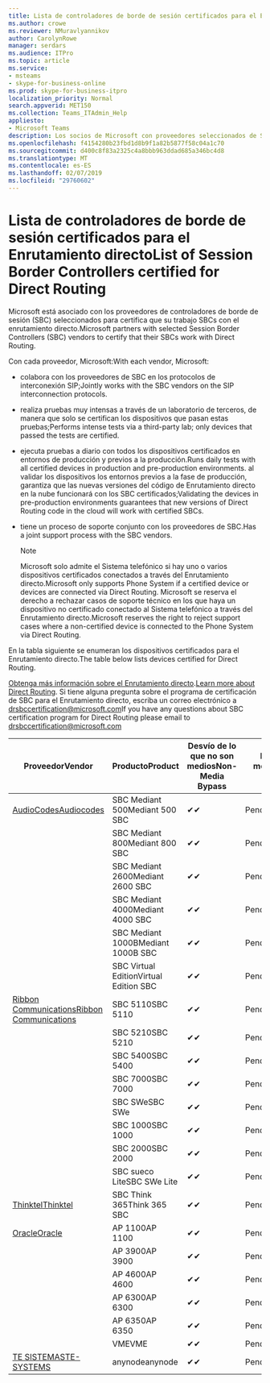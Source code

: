 ```yaml
---
title: Lista de controladores de borde de sesión certificados para el Enrutamiento directo
ms.author: crowe
ms.reviewer: NMuravlyannikov
author: CarolynRowe
manager: serdars
ms.audience: ITPro
ms.topic: article
ms.service:
- msteams
- skype-for-business-online
ms.prod: skype-for-business-itpro
localization_priority: Normal
search.appverid: MET150
ms.collection: Teams_ITAdmin_Help
appliesto:
- Microsoft Teams
description: Los socios de Microsoft con proveedores seleccionados de SBC certifica sus SBCs funcionan con el enrutamiento directo.
ms.openlocfilehash: f4154280b23fbd1d8b9f1a82b5877f58c04a1c70
ms.sourcegitcommit: d400c8f83a2325c4a8bbb963ddad685a346bc4d8
ms.translationtype: MT
ms.contentlocale: es-ES
ms.lasthandoff: 02/07/2019
ms.locfileid: "29760602"
---
```

# <a name="list-of-session-border-controllers-certified-for-direct-routing"></a><span data-ttu-id="ee318-103">Lista de controladores de borde de sesión certificados para el Enrutamiento directo</span><span class="sxs-lookup"><span data-stu-id="ee318-103">List of Session Border Controllers certified for Direct Routing</span></span>

<span data-ttu-id="ee318-104">Microsoft está asociado con los proveedores de controladores de borde de sesión (SBC) seleccionados para certifica que su trabajo SBCs con el enrutamiento directo.</span><span class="sxs-lookup"><span data-stu-id="ee318-104">Microsoft partners with selected Session Border Controllers (SBC) vendors to certify that their SBCs work with Direct Routing.</span></span> 

<span data-ttu-id="ee318-105">Con cada proveedor, Microsoft:</span><span class="sxs-lookup"><span data-stu-id="ee318-105">With each vendor, Microsoft:</span></span> 

- <span data-ttu-id="ee318-106">colabora con los proveedores de SBC en los protocolos de interconexión SIP;</span><span class="sxs-lookup"><span data-stu-id="ee318-106">Jointly works with the SBC vendors on the SIP interconnection protocols.</span></span>
- <span data-ttu-id="ee318-107">realiza pruebas muy intensas a través de un laboratorio de terceros, de manera que solo se certifican los dispositivos que pasan estas pruebas;</span><span class="sxs-lookup"><span data-stu-id="ee318-107">Performs intense tests via a third-party lab; only devices that passed the tests are certified.</span></span> 
- <span data-ttu-id="ee318-108">ejecuta pruebas a diario con todos los dispositivos certificados en entornos de producción y previos a la producción.</span><span class="sxs-lookup"><span data-stu-id="ee318-108">Runs daily tests with all certified devices in production and pre-production environments.</span></span> <span data-ttu-id="ee318-109">al validar los dispositivos los entornos previos a la fase de producción, garantiza que las nuevas versiones del código de Enrutamiento directo en la nube funcionará con los SBC certificados;</span><span class="sxs-lookup"><span data-stu-id="ee318-109">Validating the devices in pre-production environments guarantees that new versions of Direct Routing code in the cloud will work with certified SBCs.</span></span> 
- <span data-ttu-id="ee318-110">tiene un proceso de soporte conjunto con los proveedores de SBC.</span><span class="sxs-lookup"><span data-stu-id="ee318-110">Has a joint support process with the SBC vendors.</span></span>


  > [!NOTE]
  > <span data-ttu-id="ee318-111">Microsoft solo admite el Sistema telefónico si hay uno o varios dispositivos certificados conectados a través del Enrutamiento directo.</span><span class="sxs-lookup"><span data-stu-id="ee318-111">Microsoft only supports Phone System if a certified device or devices are connected via Direct Routing.</span></span> <span data-ttu-id="ee318-112">Microsoft se reserva el derecho a rechazar casos de soporte técnico en los que haya un dispositivo no certificado conectado al Sistema telefónico a través del Enrutamiento directo.</span><span class="sxs-lookup"><span data-stu-id="ee318-112">Microsoft reserves the right to reject support cases where a non-certified device is connected to the Phone System via Direct Routing.</span></span> 

<span data-ttu-id="ee318-113">En la tabla siguiente se enumeran los dispositivos certificados para el Enrutamiento directo.</span><span class="sxs-lookup"><span data-stu-id="ee318-113">The table below lists devices certified for Direct Routing.</span></span> 

<span data-ttu-id="ee318-114">[Obtenga más información sobre el Enrutamiento directo](https://aka.ms/dr).</span><span class="sxs-lookup"><span data-stu-id="ee318-114">[Learn more about Direct Routing](https://aka.ms/dr).</span></span> <span data-ttu-id="ee318-115">Si tiene alguna pregunta sobre el programa de certificación de SBC para el Enrutamiento directo, escriba un correo electrónico a drsbccertification@microsoft.com</span><span class="sxs-lookup"><span data-stu-id="ee318-115">If you have any questions about SBC certification program for Direct Routing please email to drsbccertification@microsoft.com</span></span>


|                                                       <span data-ttu-id="ee318-116">Proveedor</span><span class="sxs-lookup"><span data-stu-id="ee318-116">Vendor</span></span>                                                        |       <span data-ttu-id="ee318-117">Producto</span><span class="sxs-lookup"><span data-stu-id="ee318-117">Product</span></span>       | <span data-ttu-id="ee318-118">Desvío de lo que no son medios</span><span class="sxs-lookup"><span data-stu-id="ee318-118">Non-Media Bypass</span></span> | <span data-ttu-id="ee318-119">Desvío de medios</span><span class="sxs-lookup"><span data-stu-id="ee318-119">Media Bypass</span></span> | <span data-ttu-id="ee318-120">Versión de software</span><span class="sxs-lookup"><span data-stu-id="ee318-120">Software Version</span></span> |
|---------------------------------------------------------------------------------------------------------------------|---------------------|------------------|--------------|------------------|
| [<span data-ttu-id="ee318-121">AudioCodes</span><span class="sxs-lookup"><span data-stu-id="ee318-121">Audiocodes</span></span>](https://www.audiocodes.com/solutions-products/products/products-for-microsoft-365/direct-routing-for-microsoft-teams) |   <span data-ttu-id="ee318-122">SBC Mediant 500</span><span class="sxs-lookup"><span data-stu-id="ee318-122">Mediant 500 SBC</span></span>   |     <span data-ttu-id="ee318-123">&#10004;</span><span class="sxs-lookup"><span data-stu-id="ee318-123">&#10004;</span></span>     |   <span data-ttu-id="ee318-124">Pendiente</span><span class="sxs-lookup"><span data-stu-id="ee318-124">Pending</span></span>    |  <span data-ttu-id="ee318-125">7.20A.200.055</span><span class="sxs-lookup"><span data-stu-id="ee318-125">7.20A.200.055</span></span>   |
|                                                                                                                     |   <span data-ttu-id="ee318-126">SBC Mediant 800</span><span class="sxs-lookup"><span data-stu-id="ee318-126">Mediant 800 SBC</span></span>   |     <span data-ttu-id="ee318-127">&#10004;</span><span class="sxs-lookup"><span data-stu-id="ee318-127">&#10004;</span></span>     |   <span data-ttu-id="ee318-128">Pendiente</span><span class="sxs-lookup"><span data-stu-id="ee318-128">Pending</span></span>    |  <span data-ttu-id="ee318-129">7.20A.200.055</span><span class="sxs-lookup"><span data-stu-id="ee318-129">7.20A.200.055</span></span>   |
|                                                                                                                     |  <span data-ttu-id="ee318-130">SBC Mediant 2600</span><span class="sxs-lookup"><span data-stu-id="ee318-130">Mediant 2600 SBC</span></span>   |     <span data-ttu-id="ee318-131">&#10004;</span><span class="sxs-lookup"><span data-stu-id="ee318-131">&#10004;</span></span>     |   <span data-ttu-id="ee318-132">Pendiente</span><span class="sxs-lookup"><span data-stu-id="ee318-132">Pending</span></span>    |  <span data-ttu-id="ee318-133">7.20A.200.055</span><span class="sxs-lookup"><span data-stu-id="ee318-133">7.20A.200.055</span></span>   |
|                                                                                                                     |  <span data-ttu-id="ee318-134">SBC Mediant 4000</span><span class="sxs-lookup"><span data-stu-id="ee318-134">Mediant 4000 SBC</span></span>   |     <span data-ttu-id="ee318-135">&#10004;</span><span class="sxs-lookup"><span data-stu-id="ee318-135">&#10004;</span></span>     |   <span data-ttu-id="ee318-136">Pendiente</span><span class="sxs-lookup"><span data-stu-id="ee318-136">Pending</span></span>    |  <span data-ttu-id="ee318-137">7.20A.200.055</span><span class="sxs-lookup"><span data-stu-id="ee318-137">7.20A.200.055</span></span>   |
|                                                                                                                     | <span data-ttu-id="ee318-138">SBC Mediant 1000B</span><span class="sxs-lookup"><span data-stu-id="ee318-138">Mediant 1000B  SBC</span></span>  |     <span data-ttu-id="ee318-139">&#10004;</span><span class="sxs-lookup"><span data-stu-id="ee318-139">&#10004;</span></span>     |   <span data-ttu-id="ee318-140">Pendiente</span><span class="sxs-lookup"><span data-stu-id="ee318-140">Pending</span></span>    |  <span data-ttu-id="ee318-141">7.20A.200.055</span><span class="sxs-lookup"><span data-stu-id="ee318-141">7.20A.200.055</span></span>   |
|                                                                                                                     | <span data-ttu-id="ee318-142">SBC Virtual Edition</span><span class="sxs-lookup"><span data-stu-id="ee318-142">Virtual Edition SBC</span></span> |     <span data-ttu-id="ee318-143">&#10004;</span><span class="sxs-lookup"><span data-stu-id="ee318-143">&#10004;</span></span>     |   <span data-ttu-id="ee318-144">Pendiente</span><span class="sxs-lookup"><span data-stu-id="ee318-144">Pending</span></span>    |  <span data-ttu-id="ee318-145">7.20A.200.055</span><span class="sxs-lookup"><span data-stu-id="ee318-145">7.20A.200.055</span></span>   |
|  [<span data-ttu-id="ee318-146">Ribbon Communications</span><span class="sxs-lookup"><span data-stu-id="ee318-146">Ribbon Communications</span></span>](https://ribboncommunications.com/solutions/enterprise-solutions/microsoft-skype-business)  |      <span data-ttu-id="ee318-147">SBC 5110</span><span class="sxs-lookup"><span data-stu-id="ee318-147">SBC 5110</span></span>       |     <span data-ttu-id="ee318-148">&#10004;</span><span class="sxs-lookup"><span data-stu-id="ee318-148">&#10004;</span></span>     |   <span data-ttu-id="ee318-149">Pendiente</span><span class="sxs-lookup"><span data-stu-id="ee318-149">Pending</span></span>    |       <span data-ttu-id="ee318-150">V6.2</span><span class="sxs-lookup"><span data-stu-id="ee318-150">V6.2</span></span>       |
|                                                                                                                     |      <span data-ttu-id="ee318-151">SBC 5210</span><span class="sxs-lookup"><span data-stu-id="ee318-151">SBC 5210</span></span>       |     <span data-ttu-id="ee318-152">&#10004;</span><span class="sxs-lookup"><span data-stu-id="ee318-152">&#10004;</span></span>     |   <span data-ttu-id="ee318-153">Pendiente</span><span class="sxs-lookup"><span data-stu-id="ee318-153">Pending</span></span>    |       <span data-ttu-id="ee318-154">V6.2</span><span class="sxs-lookup"><span data-stu-id="ee318-154">V6.2</span></span>       |
|                                                                                                                     |      <span data-ttu-id="ee318-155">SBC 5400</span><span class="sxs-lookup"><span data-stu-id="ee318-155">SBC 5400</span></span>       |     <span data-ttu-id="ee318-156">&#10004;</span><span class="sxs-lookup"><span data-stu-id="ee318-156">&#10004;</span></span>     |   <span data-ttu-id="ee318-157">Pendiente</span><span class="sxs-lookup"><span data-stu-id="ee318-157">Pending</span></span>    |       <span data-ttu-id="ee318-158">V6.2</span><span class="sxs-lookup"><span data-stu-id="ee318-158">V6.2</span></span>       |
|                                                                                                                     |      <span data-ttu-id="ee318-159">SBC 7000</span><span class="sxs-lookup"><span data-stu-id="ee318-159">SBC 7000</span></span>       |     <span data-ttu-id="ee318-160">&#10004;</span><span class="sxs-lookup"><span data-stu-id="ee318-160">&#10004;</span></span>     |   <span data-ttu-id="ee318-161">Pendiente</span><span class="sxs-lookup"><span data-stu-id="ee318-161">Pending</span></span>    |       <span data-ttu-id="ee318-162">V6.2</span><span class="sxs-lookup"><span data-stu-id="ee318-162">V6.2</span></span>       |
|                                                                                                                     |       <span data-ttu-id="ee318-163">SBC SWe</span><span class="sxs-lookup"><span data-stu-id="ee318-163">SBC SWe</span></span>       |     <span data-ttu-id="ee318-164">&#10004;</span><span class="sxs-lookup"><span data-stu-id="ee318-164">&#10004;</span></span>     |   <span data-ttu-id="ee318-165">Pendiente</span><span class="sxs-lookup"><span data-stu-id="ee318-165">Pending</span></span>    |       <span data-ttu-id="ee318-166">V6.2</span><span class="sxs-lookup"><span data-stu-id="ee318-166">V6.2</span></span>       |
|                                                                                                                     |      <span data-ttu-id="ee318-167">SBC 1000</span><span class="sxs-lookup"><span data-stu-id="ee318-167">SBC 1000</span></span>       |     <span data-ttu-id="ee318-168">&#10004;</span><span class="sxs-lookup"><span data-stu-id="ee318-168">&#10004;</span></span>     |   <span data-ttu-id="ee318-169">Pendiente</span><span class="sxs-lookup"><span data-stu-id="ee318-169">Pending</span></span>    |      <span data-ttu-id="ee318-170">V7.0.2</span><span class="sxs-lookup"><span data-stu-id="ee318-170">V7.0.2</span></span>      |
|                                                                                                                     |      <span data-ttu-id="ee318-171">SBC 2000</span><span class="sxs-lookup"><span data-stu-id="ee318-171">SBC 2000</span></span>       |     <span data-ttu-id="ee318-172">&#10004;</span><span class="sxs-lookup"><span data-stu-id="ee318-172">&#10004;</span></span>     |   <span data-ttu-id="ee318-173">Pendiente</span><span class="sxs-lookup"><span data-stu-id="ee318-173">Pending</span></span>    |      <span data-ttu-id="ee318-174">V7.0.2</span><span class="sxs-lookup"><span data-stu-id="ee318-174">V7.0.2</span></span>      |
|                                                                                                                     |    <span data-ttu-id="ee318-175">SBC sueco Lite</span><span class="sxs-lookup"><span data-stu-id="ee318-175">SBC SWe Lite</span></span>     |     <span data-ttu-id="ee318-176">&#10004;</span><span class="sxs-lookup"><span data-stu-id="ee318-176">&#10004;</span></span>     |   <span data-ttu-id="ee318-177">Pendiente</span><span class="sxs-lookup"><span data-stu-id="ee318-177">Pending</span></span>    |      <span data-ttu-id="ee318-178">V7.0.4</span><span class="sxs-lookup"><span data-stu-id="ee318-178">V7.0.4</span></span>      |
|                     [<span data-ttu-id="ee318-179">Thinktel</span><span class="sxs-lookup"><span data-stu-id="ee318-179">Thinktel</span></span>](https://www.thinktel.ca/services/think-365/think-365-overview/)                      |    <span data-ttu-id="ee318-180">SBC Think 365</span><span class="sxs-lookup"><span data-stu-id="ee318-180">Think 365 SBC</span></span>    |     <span data-ttu-id="ee318-181">&#10004;</span><span class="sxs-lookup"><span data-stu-id="ee318-181">&#10004;</span></span>     |   <span data-ttu-id="ee318-182">Pendiente</span><span class="sxs-lookup"><span data-stu-id="ee318-182">Pending</span></span>    |       <span data-ttu-id="ee318-183">V1.4</span><span class="sxs-lookup"><span data-stu-id="ee318-183">V1.4</span></span>       |
|                     [<span data-ttu-id="ee318-184">Oracle</span><span class="sxs-lookup"><span data-stu-id="ee318-184">Oracle</span></span>](https://www.oracle.com/industries/communications/enterprise-session-border-controller/microsoft.html)                      |    <span data-ttu-id="ee318-185">AP 1100</span><span class="sxs-lookup"><span data-stu-id="ee318-185">AP 1100</span></span>      |    <span data-ttu-id="ee318-186">&#10004;</span><span class="sxs-lookup"><span data-stu-id="ee318-186">&#10004;</span></span>     |   <span data-ttu-id="ee318-187">Pendiente</span><span class="sxs-lookup"><span data-stu-id="ee318-187">Pending</span></span>  |   <span data-ttu-id="ee318-188">ECZ8.1m1p6</span><span class="sxs-lookup"><span data-stu-id="ee318-188">ECZ8.1m1p6</span></span>  |
|                                                                                                                    |    <span data-ttu-id="ee318-189">AP 3900</span><span class="sxs-lookup"><span data-stu-id="ee318-189">AP 3900</span></span>           |    <span data-ttu-id="ee318-190">&#10004;</span><span class="sxs-lookup"><span data-stu-id="ee318-190">&#10004;</span></span>     |   <span data-ttu-id="ee318-191">Pendiente</span><span class="sxs-lookup"><span data-stu-id="ee318-191">Pending</span></span>  |   <span data-ttu-id="ee318-192">ECZ8.1m1p6</span><span class="sxs-lookup"><span data-stu-id="ee318-192">ECZ8.1m1p6</span></span>  | 
|                                                                                                                    |      <span data-ttu-id="ee318-193">AP 4600</span><span class="sxs-lookup"><span data-stu-id="ee318-193">AP 4600</span></span>         |    <span data-ttu-id="ee318-194">&#10004;</span><span class="sxs-lookup"><span data-stu-id="ee318-194">&#10004;</span></span>   |   <span data-ttu-id="ee318-195">Pendiente</span><span class="sxs-lookup"><span data-stu-id="ee318-195">Pending</span></span>    |     <span data-ttu-id="ee318-196">ECZ8.1m1p6</span><span class="sxs-lookup"><span data-stu-id="ee318-196">ECZ8.1m1p6</span></span>  |
|                                                                                                                    |      <span data-ttu-id="ee318-197">AP 6300</span><span class="sxs-lookup"><span data-stu-id="ee318-197">AP 6300</span></span>         |    <span data-ttu-id="ee318-198">&#10004;</span><span class="sxs-lookup"><span data-stu-id="ee318-198">&#10004;</span></span>   |   <span data-ttu-id="ee318-199">Pendiente</span><span class="sxs-lookup"><span data-stu-id="ee318-199">Pending</span></span>    |     <span data-ttu-id="ee318-200">ECZ8.1m1p6</span><span class="sxs-lookup"><span data-stu-id="ee318-200">ECZ8.1m1p6</span></span>  |
|                                                                                                                   |      <span data-ttu-id="ee318-201">AP 6350</span><span class="sxs-lookup"><span data-stu-id="ee318-201">AP 6350</span></span>           |    <span data-ttu-id="ee318-202">&#10004;</span><span class="sxs-lookup"><span data-stu-id="ee318-202">&#10004;</span></span>   |   <span data-ttu-id="ee318-203">Pendiente</span><span class="sxs-lookup"><span data-stu-id="ee318-203">Pending</span></span>    |     <span data-ttu-id="ee318-204">ECZ8.1m1p6</span><span class="sxs-lookup"><span data-stu-id="ee318-204">ECZ8.1m1p6</span></span>  |                                             
|                                                                                                                    |      <span data-ttu-id="ee318-205">VME</span><span class="sxs-lookup"><span data-stu-id="ee318-205">VME</span></span>           |    <span data-ttu-id="ee318-206">&#10004;</span><span class="sxs-lookup"><span data-stu-id="ee318-206">&#10004;</span></span>    |   <span data-ttu-id="ee318-207">Pendiente</span><span class="sxs-lookup"><span data-stu-id="ee318-207">Pending</span></span>    |     <span data-ttu-id="ee318-208">ECZ8.1m1p6</span><span class="sxs-lookup"><span data-stu-id="ee318-208">ECZ8.1m1p6</span></span>   |
|                     [<span data-ttu-id="ee318-209">TE SISTEMAS</span><span class="sxs-lookup"><span data-stu-id="ee318-209">TE-SYSTEMS</span></span>](https://www.anynode.de/anynode-and-microsoft-teams/)                               |     <span data-ttu-id="ee318-210">anynode</span><span class="sxs-lookup"><span data-stu-id="ee318-210">anynode</span></span>         |     <span data-ttu-id="ee318-211">&#10004;</span><span class="sxs-lookup"><span data-stu-id="ee318-211">&#10004;</span></span>   |   <span data-ttu-id="ee318-212">Pendiente</span><span class="sxs-lookup"><span data-stu-id="ee318-212">Pending</span></span>    |      <span data-ttu-id="ee318-213">V3.16.2</span><span class="sxs-lookup"><span data-stu-id="ee318-213">v3.16.2</span></span>      |
